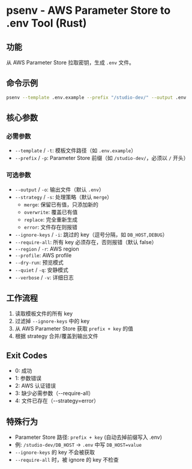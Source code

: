 # psenv - AWS Parameter Store to .env Tool (Rust)

## 功能

从 AWS Parameter Store 拉取密钥，生成 `.env` 文件。

## 命令示例
```bash
psenv --template .env.example --prefix "/studio-dev/" --output .env
```

## 核心参数

### 必需参数
- `--template` / `-t`: 模板文件路径（如 `.env.example`）
- `--prefix` / `-p`: Parameter Store 前缀（如 `/studio-dev/`，必须以 `/` 开头）

### 可选参数
- `--output` / `-o`: 输出文件（默认 `.env`）
- `--strategy` / `-s`: 处理策略（默认 `merge`）
  - `merge`: 保留已有值，只添加新的
  - `overwrite`: 覆盖已有值
  - `replace`: 完全重新生成
  - `error`: 文件存在则报错
- `--ignore-keys` / `-i`: 跳过的 key（逗号分隔，如 `DB_HOST,DEBUG`）
- `--require-all`: 所有 key 必须存在，否则报错（默认 false）
- `--region` / `-r`: AWS region
- `--profile`: AWS profile
- `--dry-run`: 预览模式
- `--quiet` / `-q`: 安静模式
- `--verbose` / `-v`: 详细日志

## 工作流程
1. 读取模板文件的所有 key
2. 过滤掉 `--ignore-keys` 中的 key
3. 从 AWS Parameter Store 获取 `prefix + key` 的值
4. 根据 strategy 合并/覆盖到输出文件

## Exit Codes
- 0: 成功
- 1: 参数错误
- 2: AWS 认证错误
- 3: 缺少必需参数（--require-all）
- 4: 文件已存在（--strategy=error）

## 特殊行为
- Parameter Store 路径: `prefix + key` (自动去掉前缀写入 .env)
- 例: `/studio-dev/DB_HOST` → `.env` 中写 `DB_HOST=value`
- `--ignore-keys` 的 key 不会被获取
- `--require-all` 时，被 ignore 的 key 不检查

